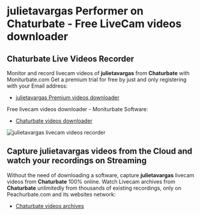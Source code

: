 # julietavargas Performer on Chaturbate - Free LiveCam videos downloader

## Chaturbate Live Videos Recorder

Monitor and record livecam videos of **julietavargas** from **Chaturbate** with Moniturbate.com
Get a premium trial for free by just and only registering with your Email address:
* [julietavargas Premium videos downloader](https://moniturbate.com/request-demo-licence-key.html)

Free livecam videos downloader - Moniturbate Software:
* [Chaturbate videos downloader](https://moniturbate.com/moniturbate-download-software.html)

![julietavargas livecam videos recorder](https://peachurnet.com/templates/moniturbate-software.png)


## Capture julietavargas videos from the Cloud and watch your recordings on Streaming

Without the need of downloading a software, capture **julietavargas** livecam videos from **Chaturbate** 100% online.
Watch Livecam archives from **Chaturbate** unlimitedly from thousands of existing recordings, only on Peachurbate.com and its websites network:
* [Chaturbate videos archives](https://peachurnet.com/)